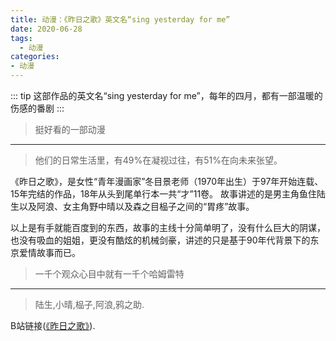```yaml
---
title: 动漫：《昨日之歌》英文名“sing yesterday for me”
date: 2020-06-28
tags:
  - 动漫
categories:
- 动漫
---
```

::: tip
这部作品的英文名“sing yesterday for me”，每年的四月，都有一部温暖的伤感的番剧
:::

> 挺好看的一部动漫
 ---
> 他们的日常生活里，有49%在凝视过往，有51%在向未来张望。

《昨日之歌》，是女性“青年漫画家”冬目景老师（1970年出生）于97年开始连载、15年完结的作品，18年从头到尾单行本一共“才”11卷。
故事讲述的是男主角鱼住陆生以及阿浪、女主角野中晴以及森之目榀子之间的“胃疼”故事。

以上是有手就能百度到的东西，故事的主线十分简单明了，没有什么巨大的阴谋，也没有吸血的姐姐，更没有酷炫的机械剑豪，讲述的只是基于90年代背景下的东京爱情故事而已。

> 一千个观众心目中就有一千个哈姆雷特
---
>陆生,小晴,榀子,阿浪,鸦之助.

 B站链接([《昨日之歌》](https://www.bilibili.com/bangumi/media/md28228394/?spm_id_from=666.25.b_6d656469615f6d6f64756c65.2)).
